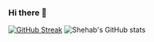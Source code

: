### Hi there 👋

[![GitHub Streak](https://streak-stats.demolab.com?user=shehabwaleedd&theme=panda&card_width=796&hide_current_streak=true)](https://git.io/streak-stats)
![Shehab's GitHub stats](https://github-readme-stats.vercel.app/api?username=shehabwaleedd&hide=contribs,prs)
<!--
**shehabwaleedd/shehabwaleedd** is a ✨ _special_ ✨ repository because its `README.md` (this file) appears on your GitHub profile.

Here are some ideas to get you started:

- 🔭 I’m currently working on ...
- 🌱 I’m currently learning ...
- 👯 I’m looking to collaborate on ...
- 🤔 I’m looking for help with ...
- 💬 Ask me about ...
- 📫 How to reach me: ...
- 😄 Pronouns: ...
- ⚡ Fun fact: ...
-->
